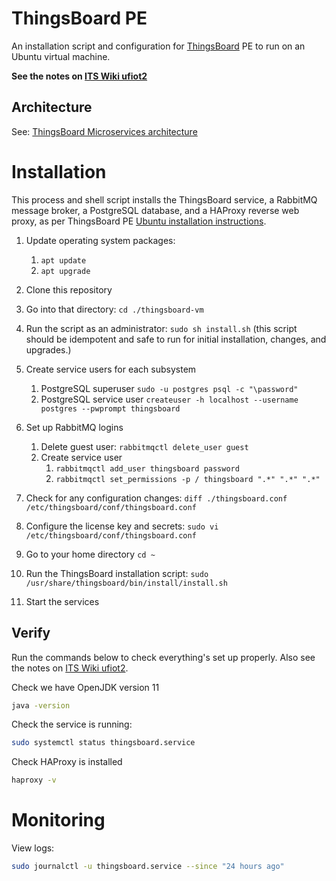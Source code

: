 # ThingsBoard PE
An installation script and configuration for [ThingsBoard](https://thingsboard.io/) PE to run on an Ubuntu virtual machine.

**See the notes on [ITS Wiki ufiot2](https://itswiki.shef.ac.uk/wiki/Ufiot2)**

## Architecture

See: [ThingsBoard Microservices architecture](https://thingsboard.io/docs/reference/msa/)

# Installation

This process and shell script installs the ThingsBoard service, a RabbitMQ message broker, a PostgreSQL database, and a HAProxy reverse web proxy, as per ThingsBoard PE [Ubuntu installation instructions](https://thingsboard.io/docs/user-guide/install/pe/ubuntu/).

1. Update operating system packages:
   1. `apt update`
   2. `apt upgrade`

2. Clone this repository
3. Go into that directory: `cd ./thingsboard-vm`
4. Run the script as an administrator: `sudo sh install.sh` (this script should be idempotent and safe to run for initial installation, changes, and upgrades.)
5. Create service users for each subsystem
   1. PostgreSQL superuser `sudo -u postgres psql -c "\password"`
   2. PostgreSQL service user `createuser -h localhost --username postgres --pwprompt thingsboard`
6. Set up RabbitMQ logins
   1. Delete guest user: `rabbitmqctl delete_user guest`
   2. Create service user
      1. `rabbitmqctl add_user thingsboard password`
      2. `rabbitmqctl set_permissions -p / thingsboard ".*" ".*" ".*"`

7. Check for any configuration changes: `diff ./thingsboard.conf /etc/thingsboard/conf/thingsboard.conf`
8. Configure the license key and secrets: `sudo vi /etc/thingsboard/conf/thingsboard.conf`
9. Go to your home directory `cd ~`
10. Run the ThingsBoard installation script: `sudo /usr/share/thingsboard/bin/install/install.sh`
11. Start the services

## Verify

Run the commands below to check everything's set up properly. Also see the notes on [ITS Wiki ufiot2](https://itswiki.shef.ac.uk/wiki/Ufiot2).

Check we have OpenJDK version 11

```bash
java -version
```

Check the service is running:

```bash
sudo systemctl status thingsboard.service
```

Check HAProxy is installed

```bash
haproxy -v
```

# Monitoring

View logs:

```bash
sudo journalctl -u thingsboard.service --since "24 hours ago"
```

